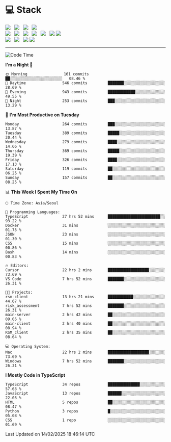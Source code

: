 <h1>💻 Stack</h1>
<div>
 <!-- badge : https://shields.io/ -->
 <!-- icon : https://simpleicons.org/?q=Get -->
 <img src="https://img.shields.io/badge/HTML5-e74c3c?style=flat-square&logo=HTML5&logoColor=white"/> &nbsp 
 <img src="https://img.shields.io/badge/CSS3-0A84FF?style=flat-square&logo=CSS3&logoColor=white"/> &nbsp 
 <img src="https://img.shields.io/badge/JavaScript-FFCD11?style=flat-square&logo=JavaScript&logoColor=white"/> &nbsp 
 <img src="https://img.shields.io/badge/TypeScript-3075C0?style=flat-square&logo=TypeScript&logoColor=white"/>
 <br/>
 <img src="https://img.shields.io/badge/Next-000000?style=flat-square&logo=nextdotjs&logoColor=white"/> &nbsp 
 <img src="https://img.shields.io/badge/React-00BCF6?style=flat-square&logo=React&logoColor=white"/> &nbsp 
 <img src="https://img.shields.io/badge/Redux-764ABC?style=flat-square&logo=Redux&logoColor=white"/> &nbsp
 <img src="https://img.shields.io/badge/Recoil-3578E5?style=flat-square&logo=recoil&logoColor=white"/> &nbsp
 <img src="https://img.shields.io/badge/React-Query-FF4154?style=flat-square&logo=reactquery&logoColor=white"/> &nbsp 
 <img src="https://img.shields.io/badge/styled%2Dcomponents-DB7093?style=flat-square&logo=styled%2Dcomponents&logoColor=white"/>
 <img src="https://img.shields.io/badge/CSS Modules-000000?style=flat-square&logo=CSS Modules&logoColor=white"/> &nbsp 
 <br/>
 <img src="https://img.shields.io/badge/Node-339933?style=flat-square&logo=Node.js&logoColor=white"/> &nbsp 
 <img src="https://img.shields.io/badge/Express-000000?style=flat-square&logo=Express&logoColor=white"/> &nbsp 
 <img src="https://img.shields.io/badge/MongoDB-47A248?style=flat-square&logo=MongoDB&logoColor=white"/>
 <img src="https://img.shields.io/badge/MariaDB-003545?style=flat-square&logo=mariadb&logoColor=white"/>
</div>

<hr>

<!--START_SECTION:waka-->
![Code Time](http://img.shields.io/badge/Code%20Time-2%2C082%20hrs%2016%20mins-blue)

**I'm a Night 🦉** 

```text
🌞 Morning                161 commits         ██░░░░░░░░░░░░░░░░░░░░░░░   08.46 % 
🌆 Daytime                546 commits         ███████░░░░░░░░░░░░░░░░░░   28.69 % 
🌃 Evening                943 commits         ████████████░░░░░░░░░░░░░   49.55 % 
🌙 Night                  253 commits         ███░░░░░░░░░░░░░░░░░░░░░░   13.29 % 
```
📅 **I'm Most Productive on Tuesday** 

```text
Monday                   264 commits         ███░░░░░░░░░░░░░░░░░░░░░░   13.87 % 
Tuesday                  389 commits         █████░░░░░░░░░░░░░░░░░░░░   20.44 % 
Wednesday                279 commits         ████░░░░░░░░░░░░░░░░░░░░░   14.66 % 
Thursday                 369 commits         █████░░░░░░░░░░░░░░░░░░░░   19.39 % 
Friday                   326 commits         ████░░░░░░░░░░░░░░░░░░░░░   17.13 % 
Saturday                 119 commits         ██░░░░░░░░░░░░░░░░░░░░░░░   06.25 % 
Sunday                   157 commits         ██░░░░░░░░░░░░░░░░░░░░░░░   08.25 % 
```


📊 **This Week I Spent My Time On** 

```text
🕑︎ Time Zone: Asia/Seoul

💬 Programming Languages: 
TypeScript               27 hrs 52 mins      ███████████████████████░░   93.22 % 
Docker                   31 mins             ░░░░░░░░░░░░░░░░░░░░░░░░░   01.75 % 
JSON                     23 mins             ░░░░░░░░░░░░░░░░░░░░░░░░░   01.30 % 
CSS                      15 mins             ░░░░░░░░░░░░░░░░░░░░░░░░░   00.86 % 
Bash                     14 mins             ░░░░░░░░░░░░░░░░░░░░░░░░░   00.83 % 

🔥 Editors: 
Cursor                   22 hrs 2 mins       ██████████████████░░░░░░░   73.69 % 
VS Code                  7 hrs 52 mins       ███████░░░░░░░░░░░░░░░░░░   26.31 % 

🐱‍💻 Projects: 
rsm-client               13 hrs 21 mins      ███████████░░░░░░░░░░░░░░   44.67 % 
risk_assessment          7 hrs 52 mins       ███████░░░░░░░░░░░░░░░░░░   26.31 % 
main-server              2 hrs 42 mins       ██░░░░░░░░░░░░░░░░░░░░░░░   09.05 % 
main-client              2 hrs 40 mins       ██░░░░░░░░░░░░░░░░░░░░░░░   08.94 % 
RSM_client               2 hrs 35 mins       ██░░░░░░░░░░░░░░░░░░░░░░░   08.64 % 

💻 Operating System: 
Mac                      22 hrs 2 mins       ██████████████████░░░░░░░   73.69 % 
Windows                  7 hrs 52 mins       ███████░░░░░░░░░░░░░░░░░░   26.31 % 
```

**I Mostly Code in TypeScript** 

```text
TypeScript               34 repos            ██████████████░░░░░░░░░░░   57.63 % 
JavaScript               13 repos            ██████░░░░░░░░░░░░░░░░░░░   22.03 % 
HTML                     5 repos             ██░░░░░░░░░░░░░░░░░░░░░░░   08.47 % 
Python                   3 repos             █░░░░░░░░░░░░░░░░░░░░░░░░   05.08 % 
CSS                      1 repo              ░░░░░░░░░░░░░░░░░░░░░░░░░   01.69 % 
```




 Last Updated on 14/02/2025 18:46:14 UTC
<!--END_SECTION:waka-->
